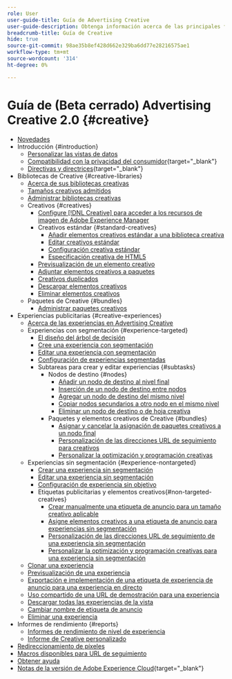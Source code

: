 ```yaml
---
role: User
user-guide-title: Guía de Advertising Creative
user-guide-description: Obtenga información acerca de las principales funciones, tareas, configuraciones y otros recursos necesarios para utilizar Advertising Creative.
breadcrumb-title: Guía de Creative
hide: true
source-git-commit: 98ae35b8ef428d662e329ba6dd77e28216575ae1
workflow-type: tm+mt
source-wordcount: '314'
ht-degree: 0%

---
```



# Guía de (Beta cerrado) Advertising Creative 2.0 {#creative}

+ [Novedades](/help/creative/home.md)
+ Introducción {#introduction}
   + [Personalizar las vistas de datos](/help/creative/introduction/customize-data-views.md)
   + [Compatibilidad con la privacidad del consumidor](https://experienceleague.adobe.com/docs/advertising/privacy/home.html){target="_blank"}<!-- This is a duplicate link to this file, so using an absolute link here instead of a relative link. Github doesn't allow duplicate links via relative links. -->
   + [Directivas y directrices](https://experienceleague.adobe.com/docs/advertising/privacy/home.html){target="_blank"}<!-- This is a duplicate link to this file, so using an absolute link here instead of a relative link. Github doesn't allow duplicate links via relative links. -->
+ Bibliotecas de Creative {#creative-libraries}
   + [Acerca de sus bibliotecas creativas](/help/creative/creative-libraries/creative-libraries-about.md)
   + [Tamaños creativos admitidos](/help/creative/creative-libraries/creative-sizes.md)
   + [Administrar bibliotecas creativas](/help/creative/creative-libraries/creative-library-manage.md)
   + Creativos {#creatives}
      + [Configure [!DNL Creative] para acceder a los recursos de imagen de Adobe Experience Manager](/help/creative/creative-libraries/aem-assets-configure.md)
      + Creativos estándar {#standard-creatives}
         + [Añadir elementos creativos estándar a una biblioteca creativa](/help/creative/creative-libraries/creative-add-standard.md)
         + [Editar creativos estándar](/help/creative/creative-libraries/creative-edit-standard.md)
         + [Configuración creativa estándar](/help/creative/creative-libraries/creative-settings-standard.md)
         + [Especificación creativa de HTML5](/help/creative/creative-libraries/html5-creative-specification.md)
      + [Previsualización de un elemento creativo](/help/creative/creative-libraries/creative-preview.md)
      + [Adjuntar elementos creativos a paquetes](/help/creative/creative-libraries/creative-attach-detach-bundles.md)
      + [Creativos duplicados](/help/creative/creative-libraries/creative-duplicate.md)
      + [Descargar elementos creativos](/help/creative/creative-libraries/creative-download.md)
      + [Eliminar elementos creativos](/help/creative/creative-libraries/creative-delete.md)
   + Paquetes de Creative {#bundles}
      + [Administrar paquetes creativos](/help/creative/creative-libraries/bundle-manage.md)
+ Experiencias publicitarias {#creative-experiences}
   + [Acerca de las experiencias en Advertising Creative](/help/creative/experiences/experience-about.md)
   + Experiencias con segmentación {#experience-targeted}
      + [El diseño del árbol de decisión](/help/creative/experiences/experience-decision-tree.md)
      + [Cree una experiencia con segmentación](/help/creative/experiences/experience-create-targeting.md)
      + [Editar una experiencia con segmentación](/help/creative/experiences/experience-edit-targeting.md)
      + [Configuración de experiencias segmentadas](/help/creative/experiences/experience-settings-targeting.md)
      + Subtareas para crear y editar experiencias {#subtasks}
         + Nodos de destino {#nodes}
            + [Añadir un nodo de destino al nivel final](/help/creative/experiences/experience-target-node-add-final.md)
            + [Inserción de un nodo de destino entre nodos](/help/creative/experiences/experience-target-node-add-inner.md)
            + [Agregar un nodo de destino del mismo nivel](/help/creative/experiences/experience-target-node-add-sibling.md)
            + [Copiar nodos secundarios a otro nodo en el mismo nivel](/help/creative/experiences/experience-target-node-copy.md)
            + [Eliminar un nodo de destino o de hoja creativa](/help/creative/experiences/experience-target-node-delete.md)
         + Paquetes y elementos creativos de Creative {#bundles}
            + [Asignar y cancelar la asignación de paquetes creativos a un nodo final](/help/creative/experiences/experience-assign-creative-bundles.md)
            + [Personalización de las direcciones URL de seguimiento para creativos](/help/creative/experiences/experience-tracking-urls-targeting.md)
            + [Personalizar la optimización y programación creativas](/help/creative/experiences/experience-optimization-scheduling-targeting.md)
   + Experiencias sin segmentación {#experience-nontargeted}
      + [Crear una experiencia sin segmentación](/help/creative/experiences/experience-create-no-targeting.md)
      + [Editar una experiencia sin segmentación](/help/creative/experiences/experience-edit-no-targeting.md)
      + [Configuración de experiencia sin objetivo](/help/creative/experiences/experience-settings-no-targeting.md)
      + Etiquetas publicitarias y elementos creativos{#non-targeted-creatives}
         + [Crear manualmente una etiqueta de anuncio para un tamaño creativo aplicable](/help/creative/experiences/experience-tag-create-manually.md)
         + [Asigne elementos creativos a una etiqueta de anuncio para experiencias sin segmentación](/help/creative/experiences/experience-tag-assign-creatives.md)
         + [Personalización de las direcciones URL de seguimiento de una experiencia sin segmentación](/help/creative/experiences/experience-tracking-urls-no-targeting.md)
         + [Personalizar la optimización y programación creativas para una experiencia sin segmentación](/help/creative/experiences/experience-optimization-scheduling-no-targeting.md)
   + [Clonar una experiencia](/help/creative/experiences/experience-clone.md)
   + [Previsualización de una experiencia](/help/creative/experiences/experience-preview.md)
   + [Exportación e implementación de una etiqueta de experiencia de anuncio para una experiencia en directo](/help/creative/experiences/experience-tag-export.md)
   + [Uso compartido de una URL de demostración para una experiencia](/help/creative/experiences/experience-share-demo-url.md)
   + [Descargar todas las experiencias de la vista](/help/creative/experiences/experience-download-view.md)
   + [Cambiar nombre de etiqueta de anuncio](/help/creative/experiences/experience-tag-rename.md)
   + [Eliminar una experiencia](/help/creative/experiences/experience-delete.md)
+ Informes de rendimiento {#reports}
   + [Informes de rendimiento de nivel de experiencia](/help/creative/experiences/experience-performance-details.md)
   + [Informe de Creative personalizado](/help/creative/report-custom-creative.md)
+ [Redireccionamiento de píxeles](/help/creative/pixels/retargeting-pixel-manage.md)
+ [Macros disponibles para URL de seguimiento](/help/creative/creative-macros.md)
+ [Obtener ayuda](/help/creative/get-help.md)
+ [Notas de la versión de Adobe Experience Cloud](https://experienceleague.adobe.com/docs/release-notes/experience-cloud/current.html){target="_blank"}
